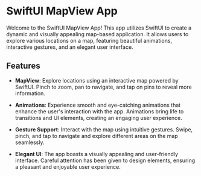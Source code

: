# SwiftUI MapView App

Welcome to the SwiftUI MapView App! This app utilizes SwiftUI to create a dynamic and visually appealing map-based application. It allows users to explore various locations on a map, featuring beautiful animations, interactive gestures, and an elegant user interface.

## Features

- **MapView**: Explore locations using an interactive map powered by SwiftUI. Pinch to zoom, pan to navigate, and tap on pins to reveal more information.

- **Animations**: Experience smooth and eye-catching animations that enhance the user's interaction with the app. Animations bring life to transitions and UI elements, creating an engaging user experience.

- **Gesture Support**: Interact with the map using intuitive gestures. Swipe, pinch, and tap to navigate and explore different areas on the map seamlessly.

- **Elegant UI**: The app boasts a visually appealing and user-friendly interface. Careful attention has been given to design elements, ensuring a pleasant and enjoyable user experience.


